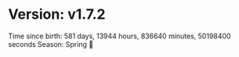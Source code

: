 # Version: v1.7.2
Time since birth: 581 days, 13944 hours, 836640 minutes, 50198400 seconds
Season: Spring 🌸
